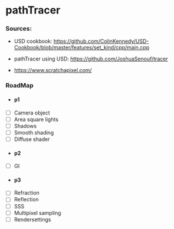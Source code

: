 # pathTracer



### Sources:
- USD cookbook: https://github.com/ColinKennedy/USD-Cookbook/blob/master/features/set_kind/cpp/main.cpp

- pathTracer using USD: https://github.com/JoshuaSenouf/tracer

- https://www.scratchapixel.com/

### RoadMap

- #### p1
- [ ] Camera object
- [ ] Area square lights
- [ ] Shadows
- [ ] Smooth shading
- [ ] Diffuse shader

- #### p2
- [ ] GI

- #### p3
- [ ] Refraction
- [ ] Reflection
- [ ] SSS
- [ ] Multipixel sampling
- [ ] Rendersettings 
